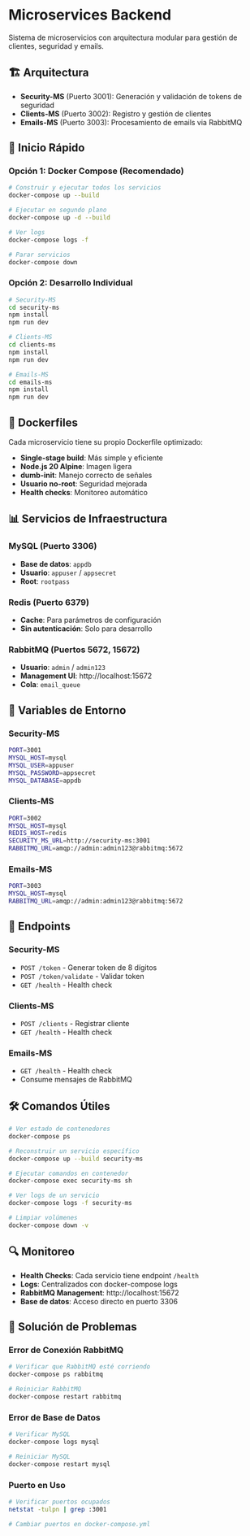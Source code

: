 # Microservices Backend

Sistema de microservicios con arquitectura modular para gestión de clientes, seguridad y emails.

## 🏗️ Arquitectura

- **Security-MS** (Puerto 3001): Generación y validación de tokens de seguridad
- **Clients-MS** (Puerto 3002): Registro y gestión de clientes
- **Emails-MS** (Puerto 3003): Procesamiento de emails via RabbitMQ

## 🚀 Inicio Rápido

### Opción 1: Docker Compose (Recomendado)

```bash
# Construir y ejecutar todos los servicios
docker-compose up --build

# Ejecutar en segundo plano
docker-compose up -d --build

# Ver logs
docker-compose logs -f

# Parar servicios
docker-compose down
```

### Opción 2: Desarrollo Individual

```bash
# Security-MS
cd security-ms
npm install
npm run dev

# Clients-MS
cd clients-ms
npm install
npm run dev

# Emails-MS
cd emails-ms
npm install
npm run dev
```

## 🐳 Dockerfiles

Cada microservicio tiene su propio Dockerfile optimizado:

- **Single-stage build**: Más simple y eficiente
- **Node.js 20 Alpine**: Imagen ligera
- **dumb-init**: Manejo correcto de señales
- **Usuario no-root**: Seguridad mejorada
- **Health checks**: Monitoreo automático

## 📊 Servicios de Infraestructura

### MySQL (Puerto 3306)
- **Base de datos**: `appdb`
- **Usuario**: `appuser` / `appsecret`
- **Root**: `rootpass`

### Redis (Puerto 6379)
- **Cache**: Para parámetros de configuración
- **Sin autenticación**: Solo para desarrollo

### RabbitMQ (Puertos 5672, 15672)
- **Usuario**: `admin` / `admin123`
- **Management UI**: http://localhost:15672
- **Cola**: `email_queue`

## 🔧 Variables de Entorno

### Security-MS
```bash
PORT=3001
MYSQL_HOST=mysql
MYSQL_USER=appuser
MYSQL_PASSWORD=appsecret
MYSQL_DATABASE=appdb
```

### Clients-MS
```bash
PORT=3002
MYSQL_HOST=mysql
REDIS_HOST=redis
SECURITY_MS_URL=http://security-ms:3001
RABBITMQ_URL=amqp://admin:admin123@rabbitmq:5672
```

### Emails-MS
```bash
PORT=3003
MYSQL_HOST=mysql
RABBITMQ_URL=amqp://admin:admin123@rabbitmq:5672
```

## 📡 Endpoints

### Security-MS
- `POST /token` - Generar token de 8 dígitos
- `POST /token/validate` - Validar token
- `GET /health` - Health check

### Clients-MS
- `POST /clients` - Registrar cliente
- `GET /health` - Health check

### Emails-MS
- `GET /health` - Health check
- Consume mensajes de RabbitMQ

## 🛠️ Comandos Útiles

```bash
# Ver estado de contenedores
docker-compose ps

# Reconstruir un servicio específico
docker-compose up --build security-ms

# Ejecutar comandos en contenedor
docker-compose exec security-ms sh

# Ver logs de un servicio
docker-compose logs -f security-ms

# Limpiar volúmenes
docker-compose down -v
```

## 🔍 Monitoreo

- **Health Checks**: Cada servicio tiene endpoint `/health`
- **Logs**: Centralizados con docker-compose logs
- **RabbitMQ Management**: http://localhost:15672
- **Base de datos**: Acceso directo en puerto 3306

## 🚨 Solución de Problemas

### Error de Conexión RabbitMQ
```bash
# Verificar que RabbitMQ esté corriendo
docker-compose ps rabbitmq

# Reiniciar RabbitMQ
docker-compose restart rabbitmq
```

### Error de Base de Datos
```bash
# Verificar MySQL
docker-compose logs mysql

# Reiniciar MySQL
docker-compose restart mysql
```

### Puerto en Uso
```bash
# Verificar puertos ocupados
netstat -tulpn | grep :3001

# Cambiar puertos en docker-compose.yml
```

